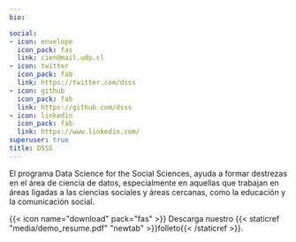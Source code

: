 ```yaml
---
bio: 

social:
- icon: envelope
  icon_pack: fas
  link: cien@mail.udp.cl
- icon: twitter
  icon_pack: fab
  link: https://twitter.com/dsss
- icon: github
  icon_pack: fab
  link: https://github.com/dsss
- icon: linkedin
  icon_pack: fab
  link: https://www.linkedin.com/
superuser: true
title: DSSS
---
```


El programa Data Science for the Social Sciences, ayuda a formar destrezas en el área de ciencia de datos, especialmente en aquellas que trabajan en áreas ligadas a las ciencias sociales y áreas cercanas, como la educación y la comunicación social.

{{< icon name="download" pack="fas" >}} Descarga nuestro {{< staticref "media/demo_resume.pdf" "newtab" >}}folleto{{< /staticref >}}.
